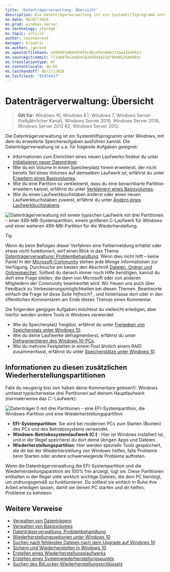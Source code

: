 ```yaml
---
title: 'Datenträgerverwaltung: Übersicht'
description: Die Datenträgerverwaltung ist ein Systemhilfsprogramm unter Windows, mit dem du erweiterte Speicheraufgaben ausführen kannst, wie z.B. die Initialisierung eines neuen Laufwerks, die Erweiterung von Volumes, das Schrumpfen von Partitionen und das Ändern von Laufwerksbuchstaben.
ms.date: 06/07/2019
ms.prod: windows-server
ms.technology: storage
ms.topic: article
author: JasonGerend
manager: brianlic
ms.author: jgerend
ms.openlocfilehash: e200901d8ddd59f0c0bc45b34681f3aa41b44923
ms.sourcegitcommit: 771db070a3a924c8265944e21bf9bd85350dd93c
ms.translationtype: HT
ms.contentlocale: de-DE
ms.lasthandoff: 06/27/2020
ms.locfileid: "85474417"
---
```

# <a name="overview-of-disk-management"></a>Datenträgerverwaltung: Übersicht

> **Gilt für:** Windows 10, Windows 8.1, Windows 7, Windows Server (halbjährlicher Kanal), Windows Server 2019, Windows Server 2016, Windows Server 2012 R2, Windows Server 2012

Die Datenträgerverwaltung ist ein Systemhilfsprogramm unter Windows, mit dem du erweiterte Speicheraufgaben ausführen kannst. Die Datenträgerverwaltung ist u.a. für folgende Aufgaben geeignet:

- Informationen zum Einrichten eines neuen Laufwerks findest du unter [Initialisieren neuer Datenträger](initialize-new-disks.md).
- Wie du ein Volume in einen Speicherplatz hinein erweiterst, der nicht bereits Teil eines Volumes auf demselben Laufwerk ist, erfährst du unter [Erweitern eines Basisvolumes](extend-a-basic-volume.md).
- Wie du eine Partition so verkleinerst, dass du eine benachbarte Partition erweitern kannst, erfährst du unter [Verkleinern eines Basisvolumes](shrink-a-basic-volume.md).
- Wie du einen Laufwerkbuchstaben änderst oder einen neuen Laufwerkbuchstaben zuweist, erfährst du unter [Ändern eines Laufwerkbuchstabens](change-a-drive-letter.md).

![Datenträgerverwaltung mit einem typischen Laufwerk mit drei Partitionen – einer 499-MB-Systempartition, einem größeren C-Laufwerk für Windows und einer weiteren 499-MB-Partition für die Wiederherstellung.](media/disk-management.png)

> [!TIP]
>  Wenn du beim Befolgen dieser Verfahren eine Fehlermeldung erhältst oder etwas nicht funktioniert, wirf einen Blick in das Thema [Datenträgerverwaltung: Problembehandlung](troubleshooting-disk-management.md). Wenn dies nicht hilft – keine Panik! In der [Microsoft-Community](https://answers.microsoft.com/en-us/windows) stehen jede Menge Informationen zur Verfügung. Durchsuche am besten den Abschnitt [Dateien, Ordner und Onlinespeicher](https://answers.microsoft.com/en-us/windows/forum/windows_10-files?sort=lastreplydate&dir=desc&tab=All&status=all&mod=&modAge=&advFil=&postedAfter=&postedBefore=&threadType=all&isFilterExpanded=true&tm=1514405359639). Solltest du danach immer noch Hilfe benötigen, kannst du dort eine Frage stellen, die dann von Microsoft oder von anderen Mitgliedern der Community beantwortet wird. Wir freuen uns auch über Feedback zu Verbesserungsmöglichkeiten bei diesen Themen. Beantworte einfach die Frage *Ist diese Seite hilfreich?* , und hinterlasse dort oder in den öffentlichen Kommentaren am Ende dieses Themas einen Kommentar.

Die folgenden gängigen Aufgaben möchtest du vielleicht erledigen, aber hierfür werden andere Tools in Windows verwendet:

- Wie du Speicherplatz freigibst, erfährst du unter [Freigeben von Speicherplatz unter Windows 10](https://support.microsoft.com/help/12425/windows-10-free-up-drive-space).
- Wie du deine Laufwerke defragmentierst, erfährst du unter [Defragmentieren des Windows 10-PCs](https://support.microsoft.com/help/4026701/windows-defragment-your-windows-10-pc).
- Wie du mehrere Festplatten in einem Pool ähnlich einem RAID zusammenfasst, erfährst du unter [Speicherplätze unter Windows 10](https://support.microsoft.com/help/12438/windows-10-storage-spaces).

## <a name="about-those-extra-recovery-partitions"></a>Informationen zu diesen zusätzlichen Wiederherstellungspartitionen

Falls du neugierig bist (wir haben deine Kommentare gelesen!): Windows umfasst typischerweise drei Partitionen auf deinem Hauptlaufwerk (normalerweise das C:-Laufwerk):

![Datenträger 0 mit drei Partitionen – eine EFI-Systempartition, die Windows-Partition und eine Wiederherstellungspartition](media/windows-partitions.png)

- **EFI-Systempartition**: Sie wird bei modernen PCs zum Starten (Booten) des PCs und des Betriebssystems verwendet.
- **Windows-Betriebssystemlaufwerk (C:)** : Hier ist Windows installiert ist, und in der Regel speicherst du dort deine übrigen Apps und Dateien.
- **Wiederherstellungspartition**: Hier werden spezielle Tools gespeichert, die dir bei der Wiederherstellung von Windows helfen, falls Probleme beim Starten oder andere schwerwiegende Probleme auftreten.

Wenn die Datenträgerverwaltung die EFI-Systempartition und die Wiederherstellungspartition als 100% frei anzeigt, lügt sie. Diese Partitionen enthalten in der Regel viele wirklich wichtige Dateien, die dein PC benötigt, um ordnungsgemäß zu funktionieren. Du solltest sie einfach in Ruhe ihre Arbeit erledigen lassen, damit sie deinen PC starten und dir helfen, Probleme zu beheben.

## <a name="additional-references"></a>Weitere Verweise

- [Verwalten von Datenträgern](manage-disks.md)
- [Verwalten von Basisvolumes](manage-basic-volumes.md)
- [Datenträgerverwaltung: Problembehandlung](troubleshooting-disk-management.md)
- [Wiederherstellungsoptionen unter Windows 10](https://support.microsoft.com/help/12415/windows-10-recovery-options)
- [Suchen nach fehlenden Dateien nach dem Upgrade auf Windows 10](https://support.microsoft.com/help/12386/windows-10-find-lost-files-after-update)
- [Sichern und Wiederherstellen in Windows 10](https://support.microsoft.com/help/17143/windows-10-back-up-your-files)
- [Erstellen eines Wiederherstellungslaufwerks](https://support.microsoft.com/help/4026852/windows-create-a-recovery-drive)
- [Erstellen eines Systemwiederherstellungspunkts](https://support.microsoft.com/help/4027538/windows-create-a-system-restore-point)
- [Suchen des BitLocker-Wiederherstellungsschlüssels](https://support.microsoft.com/help/4026181/windows-find-my-bitlocker-recovery-key)
